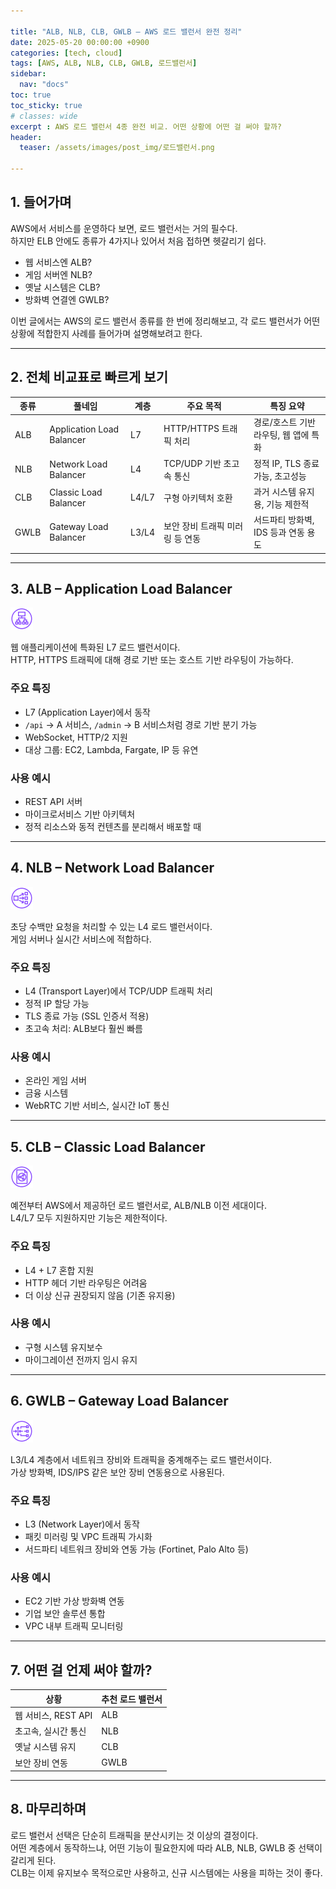 ```yaml
---

title: "ALB, NLB, CLB, GWLB – AWS 로드 밸런서 완전 정리"
date: 2025-05-20 00:00:00 +0900
categories: [tech, cloud]
tags: [AWS, ALB, NLB, CLB, GWLB, 로드밸런서]
sidebar:
  nav: "docs"
toc: true
toc_sticky: true
# classes: wide
excerpt : AWS 로드 밸런서 4종 완전 비교. 어떤 상황에 어떤 걸 써야 할까?
header:
  teaser: /assets/images/post_img/로드밸런서.png

---
```

## 1. 들어가며

AWS에서 서비스를 운영하다 보면, 로드 밸런서는 거의 필수다.  
하지만 ELB 안에도 종류가 4가지나 있어서 처음 접하면 헷갈리기 쉽다.

- 웹 서비스엔 ALB?
- 게임 서버엔 NLB?
- 옛날 시스템은 CLB?
- 방화벽 연결엔 GWLB?

이번 글에서는 AWS의 로드 밸런서 종류를 한 번에 정리해보고, 각 로드 밸런서가 어떤 상황에 적합한지 사례를 들어가며 설명해보려고 한다.

---

## 2. 전체 비교표로 빠르게 보기

| 종류  | 풀네임                        | 계층 | 주요 목적                        | 특징 요약                            |
|-------|-----------------------------|------|-------------------------------|------------------------------------|
| ALB   | Application Load Balancer  | L7   | HTTP/HTTPS 트래픽 처리        | 경로/호스트 기반 라우팅, 웹 앱에 특화 |
| NLB   | Network Load Balancer      | L4   | TCP/UDP 기반 초고속 통신       | 정적 IP, TLS 종료 가능, 초고성능   |
| CLB   | Classic Load Balancer      | L4/L7| 구형 아키텍처 호환             | 과거 시스템 유지용, 기능 제한적    |
| GWLB  | Gateway Load Balancer      | L3/L4| 보안 장비 트래픽 미러링 등 연동 | 서드파티 방화벽, IDS 등과 연동 용도 |

---

## 3. ALB – Application Load Balancer

![Application_Load_Balancer](/assets/images/post_img/Application_Load_Balancer.png)


웹 애플리케이션에 특화된 L7 로드 밸런서이다.  
HTTP, HTTPS 트래픽에 대해 경로 기반 또는 호스트 기반 라우팅이 가능하다.

### 주요 특징
- L7 (Application Layer)에서 동작
- `/api` → A 서비스, `/admin` → B 서비스처럼 경로 기반 분기 가능
- WebSocket, HTTP/2 지원
- 대상 그룹: EC2, Lambda, Fargate, IP 등 유연

### 사용 예시
- REST API 서버
- 마이크로서비스 기반 아키텍처
- 정적 리소스와 동적 컨텐츠를 분리해서 배포할 때

---

## 4. NLB – Network Load Balancer

![Network_Load_Balancer](/assets/images/post_img/Network_Load_Balancer.png)

초당 수백만 요청을 처리할 수 있는 L4 로드 밸런서이다.  
게임 서버나 실시간 서비스에 적합하다.

### 주요 특징
- L4 (Transport Layer)에서 TCP/UDP 트래픽 처리
- 정적 IP 할당 가능
- TLS 종료 가능 (SSL 인증서 적용)
- 초고속 처리: ALB보다 훨씬 빠름

### 사용 예시
- 온라인 게임 서버
- 금융 시스템
- WebRTC 기반 서비스, 실시간 IoT 통신

---

## 5. CLB – Classic Load Balancer

![Classic_Load_Balancer](/assets/images/post_img/Classic_Load_Balancer.png)


예전부터 AWS에서 제공하던 로드 밸런서로, ALB/NLB 이전 세대이다.  
L4/L7 모두 지원하지만 기능은 제한적이다.

### 주요 특징
- L4 + L7 혼합 지원
- HTTP 헤더 기반 라우팅은 어려움
- 더 이상 신규 권장되지 않음 (기존 유지용)

### 사용 예시
- 구형 시스템 유지보수
- 마이그레이션 전까지 임시 유지

---

## 6. GWLB – Gateway Load Balancer

![Gateway_Load_Balancer](/assets/images/post_img/Gateway_Load_Balancer.png)

L3/L4 계층에서 네트워크 장비와 트래픽을 중계해주는 로드 밸런서이다.  
가상 방화벽, IDS/IPS 같은 보안 장비 연동용으로 사용된다.

### 주요 특징
- L3 (Network Layer)에서 동작
- 패킷 미러링 및 VPC 트래픽 가시화
- 서드파티 네트워크 장비와 연동 가능 (Fortinet, Palo Alto 등)

### 사용 예시
- EC2 기반 가상 방화벽 연동
- 기업 보안 솔루션 통합
- VPC 내부 트래픽 모니터링

---

## 7. 어떤 걸 언제 써야 할까?

| 상황 | 추천 로드 밸런서 |
|------|-----------------|
| 웹 서비스, REST API | ALB |
| 초고속, 실시간 통신 | NLB |
| 옛날 시스템 유지 | CLB |
| 보안 장비 연동 | GWLB |

---

## 8. 마무리하며

로드 밸런서 선택은 단순히 트래픽을 분산시키는 것 이상의 결정이다.  
어떤 계층에서 동작하느냐, 어떤 기능이 필요한지에 따라 ALB, NLB, GWLB 중 선택이 갈리게 된다.  
CLB는 이제 유지보수 목적으로만 사용하고, 신규 시스템에는 사용을 피하는 것이 좋다.